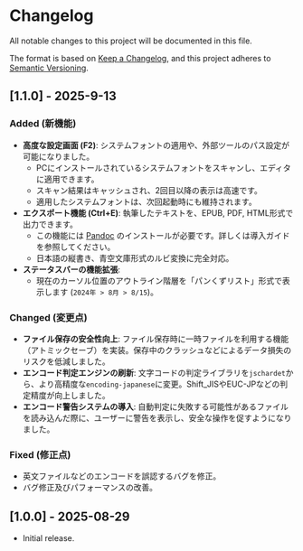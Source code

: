 # Changelog  

All notable changes to this project will be documented in this file.

The format is based on [Keep a Changelog](https://keepachangelog.com/en/1.0.0/),
and this project adheres to [Semantic Versioning](https://semver.org/spec/v2.0.0.html).

## [1.1.0] - 2025-9-13  

### Added (新機能)
- **高度な設定画面 (F2)**: システムフォントの適用や、外部ツールのパス設定が可能になりました。
  - PCにインストールされているシステムフォントをスキャンし、エディタに適用できます。
  - スキャン結果はキャッシュされ、2回目以降の表示は高速です。
  - 適用したシステムフォントは、次回起動時にも維持されます。
- **エクスポート機能 (Ctrl+E)**: 執筆したテキストを、EPUB, PDF, HTML形式で出力できます。
  - この機能には [Pandoc](https://pandoc.org/) のインストールが必要です。詳しくは導入ガイドを参照してください。
  - 日本語の縦書き、青空文庫形式のルビ変換に完全対応。
- **ステータスバーの機能拡張**:
  - 現在のカーソル位置のアウトライン階層を「パンくずリスト」形式で表示します (`2024年 > 8月 > 8/15`)。 

### Changed (変更点)
- **ファイル保存の安全性向上**: ファイル保存時に一時ファイルを利用する機能（アトミックセーブ）を実装。保存中のクラッシュなどによるデータ損失のリスクを低減しました。
- **エンコード判定エンジンの刷新**: 文字コードの判定ライブラリを`jschardet`から、より高精度な`encoding-japanese`に変更。Shift_JISやEUC-JPなどの判定精度が向上しました。
- **エンコード警告システムの導入**: 自動判定に失敗する可能性があるファイルを読み込んだ際に、ユーザーに警告を表示し、安全な操作を促すようになりました。

### Fixed (修正点)
- 英文ファイルなどのエンコードを誤認するバグを修正。
- バグ修正及びパフォーマンスの改善。 

## [1.0.0] - 2025-08-29  

- Initial release.